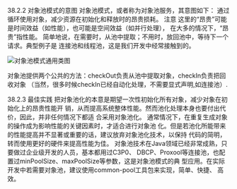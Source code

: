 38.2.2 对象池模式的意图
对象池模式，或者称为对象池服务，其意图如下：
通过循环使用对象，减少资源在初始化和释放时的昂贵损耗。
注意 这里的“昂贵”可能是时间效益（如性能），也可能是空间效益（如并行处理），
在大多的情况下，“昂贵”指性能。
简单地说，在需要时，从池中提取；不用时，放回池中，等待下一个请求。典型例子是
连接池和线程池，这是我们开发中经常接触到的。

![对象池模式通用类图](https://pic.downk.cc/item/5f97ebb41cd1bbb86b246e9d.jpg)

对象池提供两个公共的方法：checkOut负责从池中提取对象，checkIn负责把回收对象
（当然，很多时候checkIn已经自动化处理，不需要显式声明,如连接池）.

38.2.3 最佳实践
把对象池化的本意是期望一次性初始化所有对象，减少对象在初始化上的昂贵性能开
销，从而提高系统整体性能。然而池化处理本身也要付出代价，因此，并非任何情况下都适
合采用对象池化。
通常情况下，在重复生成对象的操作成为影响性能的关键因素时，才适合进行对象池
化。但是若池化所能带来的性能提高并不显著或重要的话，建议放弃对象池化技术，以保持
代码的简明，转而使用更好的硬件来提高性能为佳。
对象池技术在Java领域已经非常成熟，只要做过企业级开发的人员，基本都用过C3P0、
DBCP、Proxool等连接池，也配置过minPoolSize、maxPoolSize等参数，这是对象池模式的典
型应用。在实际开发中若需要对象池，建议使用common-pool工具包来实现，简单、快捷、
高效。